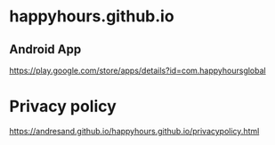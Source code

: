 # happyhours.github.io

## Android App
https://play.google.com/store/apps/details?id=com.happyhoursglobal

# Privacy policy
https://andresand.github.io/happyhours.github.io/privacypolicy.html
